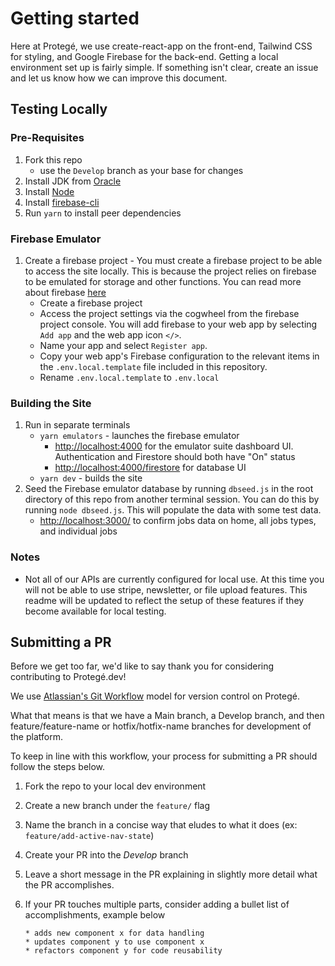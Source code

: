 # Getting started

Here at Protegé, we use create-react-app on the front-end, Tailwind CSS for styling, and Google Firebase for the back-end.
Getting a local environment set up is fairly simple. If something isn't clear, create an issue and let us know how we can improve this document.

## Testing Locally

### Pre-Requisites
1. Fork this repo 
    - use the `Develop` branch as your base for changes
2. Install JDK from [Oracle](https://www.oracle.com/java/technologies/javase-jdk15-downloads.html)
3. Install [Node](https://nodejs.org/en/download/)
4. Install [firebase-cli](https://firebase.google.com/docs/cli)
5. Run `yarn` to install peer dependencies

### Firebase Emulator
1. Create a firebase project - You must create a firebase project to be able to access the site locally. This is because the project relies on firebase to be emulated for storage and other functions. You can read more about firebase [here](https://firebase.google.com/)
    - Create a firebase project
    - Access the project settings via the cogwheel from the firebase project console. You will add firebase to your web app by selecting `Add app` and the web app icon `</>`. 
    - Name your app and select `Register app`. 
    - Copy your web app's Firebase configuration to the relevant items in the `.env.local.template` file included in this repository.
    - Rename `.env.local.template` to `.env.local`

### Building the Site
1. Run in separate terminals
    - `yarn emulators` - launches the firebase emulator
        - [http://localhost:4000](http://localhost:4000) for the emulator suite dashboard UI. Authentication and Firestore should both have "On" status
        - [http://localhost:4000/firestore](http://localhost:4000/firestore) for database UI
    - `yarn dev` - builds the site
2. Seed the Firebase emulator database by running `dbseed.js` in the root directory of this repo from another terminal session. You can do this by running `node dbseed.js`. This will populate the data with some test data.
    - [http://localhost:3000/](http://localhost:3000/) to confirm jobs data on home, all jobs types, and individual jobs

### Notes
- Not all of our APIs are currently configured for local use. At this time you will not be able to use stripe, newsletter, or file upload features. This readme will be updated to reflect the setup of these features if they become available for local testing.

## Submitting a PR

Before we get too far, we'd like to say thank you for considering contributing to Protegé.dev!

We use [Atlassian's Git Workflow](https://www.atlassian.com/git/tutorials/comparing-workflows) model for version control on Protegé.

What that means is that we have a Main branch, a Develop branch, and then feature/feature-name or hotfix/hotfix-name branches for development of the platform.

To keep in line with this workflow, your process for submitting a PR should follow the steps below.

1. Fork the repo to your local dev environment
2. Create a new branch under the `feature/` flag
3. Name the branch in a concise way that eludes to what it does (ex: `feature/add-active-nav-state`)
4. Create your PR into the _Develop_ branch
5. Leave a short message in the PR explaining in slightly more detail what the PR accomplishes.

6. If your PR touches multiple parts, consider adding a bullet list of accomplishments, example below

   ```
   * adds new component x for data handling
   * updates component y to use component x
   * refactors component y for code reusability
   ```
